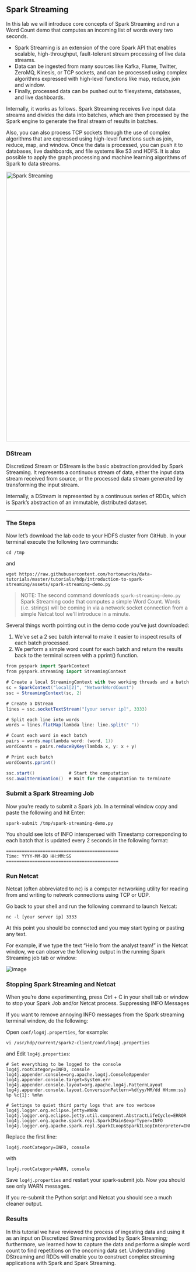 ## Spark Streaming

In this lab we will introduce core concepts of Spark Streaming and run a Word Count demo that computes an incoming list of words every two seconds.

* Spark Streaming is an extension of the core Spark API that enables scalable, high-throughput, fault-tolerant stream processing of live data streams. 
* Data can be ingested from many sources like Kafka, Flume, Twitter, ZeroMQ, Kinesis, or TCP sockets, and can be processed using complex algorithms expressed with high-level functions like map, reduce, join and window. 
* Finally, processed data can be pushed out to filesystems, databases, and live dashboards.

Internally, it works as follows. Spark Streaming receives live input data streams and divides the data into batches, which are then processed by the Spark engine to generate the final stream of results in batches.

Also, you can also process TCP sockets through the use of complex algorithms that are expressed using high-level functions such as join, reduce, map, and window. Once the data is processed, you can push it to databases, live dashboards, and file systems like S3 and HDFS. It is also possible to apply the graph processing and machine learning algorithms of Spark to data streams.

<img width="737" alt="Spark Streaming" src="https://user-images.githubusercontent.com/558905/47132027-db76d100-d26f-11e8-8e4d-8d03288791d2.png">

### DStream

Discretized Stream or DStream is the basic abstraction provided by Spark Streaming. It represents a continuous stream of data, either the input data stream received from source, or the processed data stream generated by transforming the input stream. 

Internally, a DStream is represented by a continuous series of RDDs, which is Spark’s abstraction of an immutable, distributed dataset.

----

### The Steps

Now let’s download the lab code to your HDFS cluster from GitHub. In your terminal execute the following two commands:

```
cd /tmp
```

and

```
wget https://raw.githubusercontent.com/hortonworks/data-tutorials/master/tutorials/hdp/introduction-to-spark-streaming/assets/spark-streaming-demo.py
```

>NOTE: The second command downloads `spark-streaming-demo.py` Spark Streaming code that computes a simple Word Count. Words (i.e. strings) will be coming in via a network socket connection from a simple Netcat tool we'll introduce in a minute.

Several things worth pointing out in the demo code you’ve just downloaded:

1. We’ve set a 2 sec batch interval to make it easier to inspect results of each batch processed.
2. We perform a simple word count for each batch and return the results back to the terminal screen with a pprint() function.

```scala
from pyspark import SparkContext
from pyspark.streaming import StreamingContext

# Create a local StreamingContext with two working threads and a batch interval of 2 seconds
sc = SparkContext("local[2]", "NetworkWordCount")
ssc = StreamingContext(sc, 2)

# Create a DStream
lines = ssc.socketTextStream("[your server ip]", 3333)

# Split each line into words
words = lines.flatMap(lambda line: line.split(" "))

# Count each word in each batch
pairs = words.map(lambda word: (word, 1))
wordCounts = pairs.reduceByKey(lambda x, y: x + y)

# Print each batch
wordCounts.pprint()

ssc.start()             # Start the computation
ssc.awaitTermination()  # Wait for the computation to terminate
```

### Submit a Spark Streaming Job

Now you’re ready to submit a Spark job. In a terminal window copy and paste the following and hit Enter:

```
spark-submit /tmp/spark-streaming-demo.py
```

You should see lots of INFO interspersed with Timestamp corresponding to each batch that is updated every 2 seconds in the following format:

```
===========================================
Time: YYYY-MM-DD HH:MM:SS
===========================================
```

### Run Netcat

Netcat (often abbreviated to nc) is a computer networking utility for reading from and writing to network connections using TCP or UDP.

Go back to your shell and run the following command to launch Netcat:

```
nc -l [your server ip] 3333
```

At this point you should be connected and you may start typing or pasting any text.

For example, if we type the text “Hello from the analyst team!” in the Netcat window, we can observe the following output in the running Spark Streaming job tab or window:

![image](https://user-images.githubusercontent.com/558905/47132223-dd8d5f80-d270-11e8-828e-15bb10018945.png)

### Stopping Spark Streaming and Netcat

When you’re done experimenting, press Ctrl + C in your shell tab or window to stop your Spark Job and/or Netcat process.
Suppressing INFO Messages

If you want to remove annoying INFO messages from the Spark streaming terminal window, do the following:

Open `conf/log4j.properties`, for example:

```
vi /usr/hdp/current/spark2-client/conf/log4j.properties
```

and Edit `log4j.properties`:

```
# Set everything to be logged to the console
log4j.rootCategory=INFO, console
log4j.appender.console=org.apache.log4j.ConsoleAppender
log4j.appender.console.target=System.err
log4j.appender.console.layout=org.apache.log4j.PatternLayout
log4j.appender.console.layout.ConversionPattern=%d{yy/MM/dd HH:mm:ss} %p %c{1}: %m%n

# Settings to quiet third party logs that are too verbose
log4j.logger.org.eclipse.jetty=WARN
log4j.logger.org.eclipse.jetty.util.component.AbstractLifeCycle=ERROR
log4j.logger.org.apache.spark.repl.SparkIMain$exprTyper=INFO
log4j.logger.org.apache.spark.repl.SparkILoop$SparkILoopInterpreter=INFO
```

Replace the first line:

```
log4j.rootCategory=INFO, console
```

with

```
log4j.rootCategory=WARN, console
```

Save `log4j.properties` and restart your spark-submit job. Now you should see only WARN messages.

If you re-submit the Python script and Netcat you should see a much cleaner output.

### Results

In this tutorial we have reviewed the process of ingesting data and using it as an input on Discretized Streaming provided by Spark Streaming; furthermore, we learned how to capture the data and perform a simple word count to find repetitions on the oncoming data set. Understanding DStreaming and RDDs will enable you to construct complex streaming applications with Spark and Spark Streaming.
